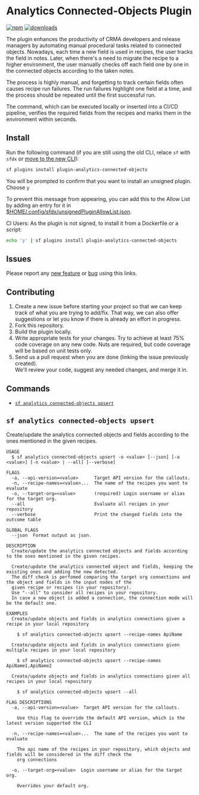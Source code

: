 # Analytics Connected-Objects Plugin

[![npm](https://badgen.net/npm/v/plugin-analytics-connected-objects)](https://badgen.net/npm/v/plugin-analytics-connected-objects)
[![downloads](https://badgen.net/npm/dw/plugin-analytics-connected-objects)](https://badgen.net/npm/dw/plugin-analytics-connected-objects)

The plugin enhances the productivity of CRMA developers and release managers by automating manual procedural tasks related to connected objects. Nowadays, each time a new field is used in recipes, the user tracks the field in notes. Later, when there's a need to migrate the recipe to a higher environment, the user manually checks off each field one by one in the connected objects according to the taken notes.

The process is highly manual, and forgetting to track certain fields often causes recipe run failures. The run failures highlight one field at a time, and the process should be repeated until the first successful run.

The command, which can be executed locally or inserted into a CI/CD pipeline, verifies the required fields from the recipes and marks them in the environment within seconds.

## Install

Run the following command (if you are still using the old CLI, relace `sf` with `sfdx` or [move to the new CLI](https://developer.salesforce.com/docs/atlas.en-us.sfdx_setup.meta/sfdx_setup/sfdx_setup_move_to_sf_v2.htm)):

```bash
sf plugins install plugin-analytics-connected-objects
```

You will be prompted to confirm that you want to install an unsigned plugin. Choose `y`

To prevent this message from appearing, you can add this to the Allow List by adding an entry for it in [$HOME/.config/sfdx/unsignedPluginAllowList.json](https://developer.salesforce.com/blogs/2017/10/salesforce-dx-cli-plugin-update).

CI Users: As the plugin is not signed, to install it from a Dockerfile or a script:

```bash
echo 'y' | sf plugins install plugin-analytics-connected-objects
```

## Issues

Please report any <a href="https://github.com/baslu93/plugin-analytics-connected-objects/issues/new?template=enhancement.md&title=feat%3A+%5BFEATURE+NAME%5D">new feature</a>
or <a href="https://github.com/baslu93/plugin-analytics-connected-objects/issues/new?template=issue.md&title=bug%3A+%5BBUG+NAME%5D">bug</a>
using this links.

## Contributing

1. Create a new issue before starting your project so that we can keep track of
   what you are trying to add/fix. That way, we can also offer suggestions or
   let you know if there is already an effort in progress.
2. Fork this repository.
3. Build the plugin locally.
4. Write appropriate tests for your changes. Try to achieve at least 75% code coverage on any new code.
   Nuts are required, but code coverage will be based on unit tests only.
5. Send us a pull request when you are done (linking the issue previously created).  
   We'll review your code, suggest any needed changes, and merge it in.

## Commands

<!-- commands -->

- [`sf analytics connected-objects upsert`](#sf-analytics-connected-objects-upsert)

## `sf analytics connected-objects upsert`

Create/update the analytics connected objects and fields according to the ones mentioned in the given recipes.

```
USAGE
  $ sf analytics connected-objects upsert -o <value> [--json] [-a <value>] [-n <value> | --all] [--verbose]

FLAGS
  -a, --api-version=<value>      Target API version for the callouts.
  -n, --recipe-names=<value>...  The name of the recipes you want to evaluate
  -o, --target-org=<value>       (required) Login username or alias for the target org.
  --all                          Evaluate all recipes in your repository
  --verbose                      Print the changed fields into the outcome table

GLOBAL FLAGS
  --json  Format output as json.

DESCRIPTION
  Create/update the analytics connected objects and fields according to the ones mentioned in the given recipes.

  Create/update the analytics connected object and fields, keeping the existing ones and adding the new detected.
  The diff check is perfomed comparing the target org connections and the object and fields in the input nodes of the
  given recipe or recipes (in your repository).
  Use "--all" to consider all recipes in your repository.
  In case a new object is added a connection, the connection mode will be the default one.

EXAMPLES
  Create/update objects and fields in analytics connections given a recipe in your local repository

    $ sf analytics connected-objects upsert --recipe-names ApiName

  Create/update objects and fields in analytics connections given multiple recipes in your local repository

    $ sf analytics connected-objects upsert --recipe-names ApiName1,ApiName2

  Create/update objects and fields in analytics connections given all recipes in your local repository

    $ sf analytics connected-objects upsert --all

FLAG DESCRIPTIONS
  -a, --api-version=<value>  Target API version for the callouts.

    Use this flag to override the default API version, which is the latest version supported the CLI

  -n, --recipe-names=<value>...  The name of the recipes you want to evaluate

    The api name of the recipes in your repository, which objects and fields will be considered in the diff check the
    org connections

  -o, --target-org=<value>  Login username or alias for the target org.

    Overrides your default org.
```

<!-- commandsstop -->
